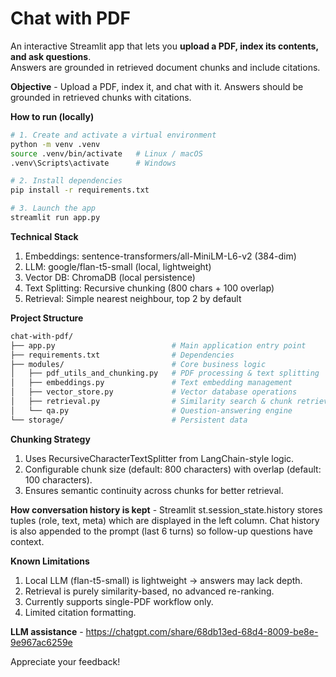 # Chat with PDF
An interactive Streamlit app that lets you **upload a PDF, index its contents, and ask questions**.  
Answers are grounded in retrieved document chunks and include citations.  

**Objective** - Upload a PDF, index it, and chat with it. Answers should be grounded in retrieved chunks with citations.

**How to run (locally)**
```bash
# 1. Create and activate a virtual environment
python -m venv .venv
source .venv/bin/activate   # Linux / macOS
.venv\Scripts\activate      # Windows

# 2. Install dependencies
pip install -r requirements.txt

# 3. Launch the app
streamlit run app.py
```

**Technical Stack**
1. Embeddings: sentence-transformers/all-MiniLM-L6-v2 (384-dim)
2. LLM: google/flan-t5-small (local, lightweight)
3. Vector DB: ChromaDB (local persistence)
4. Text Splitting: Recursive chunking (800 chars + 100 overlap)
5. Retrieval: Simple nearest neighbour, top 2 by default

**Project Structure**
```bash
chat-with-pdf/
├── app.py                          # Main application entry point
├── requirements.txt                # Dependencies
├── modules/                        # Core business logic
│   ├── pdf_utils_and_chunking.py   # PDF processing & text splitting
│   ├── embeddings.py               # Text embedding management
│   ├── vector_store.py             # Vector database operations
│   ├── retrieval.py                # Similarity search & chunk retrieval
│   └── qa.py                       # Question-answering engine
└── storage/                        # Persistent data
```


**Chunking Strategy**
1. Uses RecursiveCharacterTextSplitter from LangChain-style logic.
2. Configurable chunk size (default: 800 characters) with overlap (default: 100 characters).
3. Ensures semantic continuity across chunks for better retrieval.

**How conversation history is kept** - Streamlit st.session_state.history stores tuples (role, text, meta) which are displayed in the left column. Chat history is also appended to the prompt (last 6 turns) so follow-up questions have context.

**Known Limitations**
1. Local LLM (flan-t5-small) is lightweight → answers may lack depth.
2. Retrieval is purely similarity-based, no advanced re-ranking.
3. Currently supports single-PDF workflow only.
4. Limited citation formatting.

**LLM assistance** - https://chatgpt.com/share/68db13ed-68d4-8009-be8e-9e967ac6259e

Appreciate your feedback!
